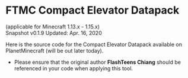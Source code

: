 # FTMC Compact Elevator Datapack
(applicable for Minecraft 1.13.x - 1.15.x)<br>
Snapshot v0.1.9 Updated: Apr. 16, 2020<br>

Here is the source code for the Compact Elevator Datapack available on PlanetMinecraft (will be out later today).
* Please ensure that the original author **FlashTeens Chiang** should be referenced in your code when applying this tool.
<br>
